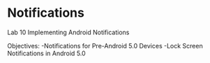 # Notifications
Lab 10 Implementing Android Notifications

Objectives: 
-Notifications for Pre-Android 5.0 Devices
-Lock Screen Notifications in Android 5.0

